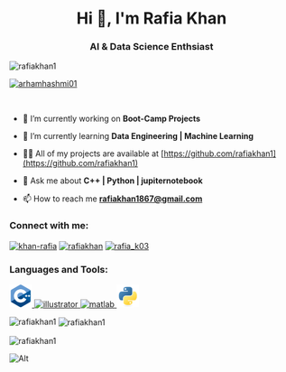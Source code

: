 <h1 align="center">Hi 👋, I'm Rafia Khan</h1>
<h3 align="center">AI & Data Science Enthsiast</h3>

<p align="left"> <img src="https://komarev.com/ghpvc/?username=rafiakhan1&label=Profile%20views&color=0e75b6&style=flat" alt="rafiakhan1" /> </p>

<p align="left">
  <a href="https://github.com/ryo-ma/github-profile-trophy">
    <img src="https://github-profile-trophy.vercel.app/?username=arhamhashmi01&theme=onestar" alt="arhamhashmi01" />
  </a>
</p>

<p align="left"> <a href="https://twitter.com/" target="blank"><img src="https://img.shields.io/twitter/follow/?logo=twitter&style=for-the-badge" alt="" /></a> </p>

- 🔭 I’m currently working on **Boot-Camp Projects**

- 🌱 I’m currently learning **Data Engineering | Machine Learning**

- 👨‍💻 All of my projects are available at [https://github.com/rafiakhan1](https://github.com/rafiakhan1)

- 💬 Ask me about **C++ | Python | jupiternotebook**

- 📫 How to reach me **rafiakhan1867@gmail.com**

<h3 align="left">Connect with me:</h3>
<p align="left">
<a href="https://linkedin.com/in/khan-rafia" target="blank"><img align="center" src="https://raw.githubusercontent.com/rahuldkjain/github-profile-readme-generator/master/src/images/icons/Social/linked-in-alt.svg" alt="khan-rafia" height="30" width="40" /></a>
<a href="https://fb.com/rafiakhan" target="blank"><img align="center" src="https://raw.githubusercontent.com/rahuldkjain/github-profile-readme-generator/master/src/images/icons/Social/facebook.svg" alt="rafiakhan" height="30" width="40" /></a>
<a href="https://instagram.com/rafia_k03" target="blank"><img align="center" src="https://raw.githubusercontent.com/rahuldkjain/github-profile-readme-generator/master/src/images/icons/Social/instagram.svg" alt="rafia_k03" height="30" width="40" /></a>
</p>

<h3 align="left">Languages and Tools:</h3>
<p align="left"> <a href="https://www.w3schools.com/cpp/" target="_blank" rel="noreferrer"> <img src="https://raw.githubusercontent.com/devicons/devicon/master/icons/cplusplus/cplusplus-original.svg" alt="cplusplus" width="40" height="40"/> </a> <a href="https://www.adobe.com/in/products/illustrator.html" target="_blank" rel="noreferrer"> <img src="https://www.vectorlogo.zone/logos/adobe_illustrator/adobe_illustrator-icon.svg" alt="illustrator" width="40" height="40"/> </a> <a href="https://www.mathworks.com/" target="_blank" rel="noreferrer"> <img src="https://upload.wikimedia.org/wikipedia/commons/2/21/Matlab_Logo.png" alt="matlab" width="40" height="40"/> </a> <a href="https://www.python.org" target="_blank" rel="noreferrer"> <img src="https://raw.githubusercontent.com/devicons/devicon/master/icons/python/python-original.svg" alt="python" width="40" height="40"/> </a> </p>

<p><img align="left" src="https://github-readme-stats.vercel.app/api/top-langs?username=rafiakhan1&show_icons=true&locale=en&layout=compact" alt="rafiakhan1" /></p>

<p>&nbsp;<img align="center" src="https://github-readme-stats.vercel.app/api?username=rafiakhan1&show_icons=true&locale=en" alt="rafiakhan1" /></p>

<p><img align="center" src="https://github-readme-streak-stats.herokuapp.com/?user=rafiakhan1&" alt="rafiakhan1" /></p>

![Alt](https://repobeats.axiom.co/api/embed/05021e335cce9536d2fdeeb487aef92e415b9201.svg "Repobeats analytics image")
